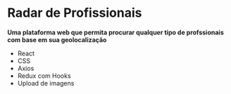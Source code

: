 <h1>Radar de Profissionais</h1>
<strong>Uma plataforma web que permita procurar qualquer tipo de profssionais com base em sua geolocalização</strong>

<ul>
<li>React</li>
<li>CSS</li>
<li>Axios</li>
<li>Redux com Hooks</li>
<li>Upload de imagens</li>

</ul>
